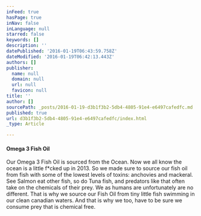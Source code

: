 ```yaml
---
inFeed: true
hasPage: true
inNav: false
inLanguage: null
starred: false
keywords: []
description: ''
datePublished: '2016-01-19T06:43:59.758Z'
dateModified: '2016-01-19T06:42:13.443Z'
authors: []
publisher:
  name: null
  domain: null
  url: null
  favicon: null
title: ''
author: []
sourcePath: _posts/2016-01-19-d3b1f3b2-5db4-4805-91e4-e6497cafedfc.md
published: true
url: d3b1f3b2-5db4-4805-91e4-e6497cafedfc/index.html
_type: Article

---
```

#### Omega 3 Fish Oil

Our Omega 3 Fish Oil is sourced from the Ocean. Now we all know the ocean is a little f\*cked up in 2013\. So we made sure to source our fish oil from fish with some of the lowest levels of toxins: anchovies and mackeral. See Salmon eat other fish, so do Tuna fish, and predators like that often take on the chemicals of their prey. We as humans are unfortunately are no different. That is why we source our Fish Oil from tiny little fish swimming in our clean canadian waters. And that is why we too, have to be sure we consume prey that is chemical free.